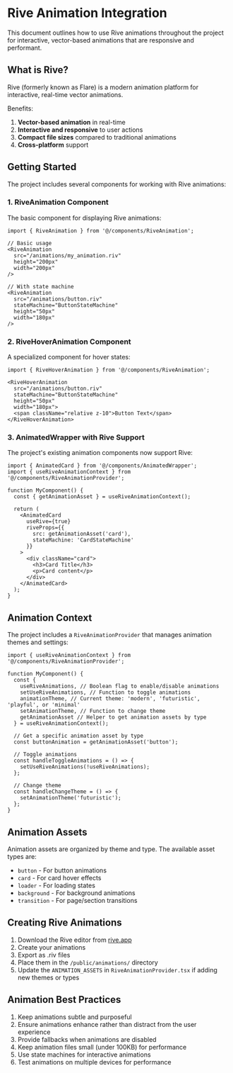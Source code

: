 # Rive Animation Integration

This document outlines how to use Rive animations throughout the project for interactive, vector-based animations that are responsive and performant.

## What is Rive?

Rive (formerly known as Flare) is a modern animation platform for interactive, real-time vector animations.

Benefits:

1. **Vector-based animation** in real-time
2. **Interactive and responsive** to user actions
3. **Compact file sizes** compared to traditional animations
4. **Cross-platform** support

## Getting Started

The project includes several components for working with Rive animations:

### 1. RiveAnimation Component

The basic component for displaying Rive animations:

```tsx
import { RiveAnimation } from '@/components/RiveAnimation';

// Basic usage
<RiveAnimation 
  src="/animations/my_animation.riv"
  height="200px"
  width="200px"
/>

// With state machine
<RiveAnimation
  src="/animations/button.riv"
  stateMachine="ButtonStateMachine"
  height="50px"
  width="180px"
/>
```

### 2. RiveHoverAnimation Component

A specialized component for hover states:

```tsx
import { RiveHoverAnimation } from '@/components/RiveAnimation';

<RiveHoverAnimation
  src="/animations/button.riv"
  stateMachine="ButtonStateMachine"
  height="50px"
  width="180px">
  <span className="relative z-10">Button Text</span>
</RiveHoverAnimation>
```

### 3. AnimatedWrapper with Rive Support

The project's existing animation components now support Rive:

```tsx
import { AnimatedCard } from '@/components/AnimatedWrapper';
import { useRiveAnimationContext } from '@/components/RiveAnimationProvider';

function MyComponent() {
  const { getAnimationAsset } = useRiveAnimationContext();
  
  return (
    <AnimatedCard
      useRive={true}
      riveProps={{
        src: getAnimationAsset('card'),
        stateMachine: 'CardStateMachine'
      }}
    >
      <div className="card">
        <h3>Card Title</h3>
        <p>Card content</p>
      </div>
    </AnimatedCard>
  );
}
```

## Animation Context

The project includes a `RiveAnimationProvider` that manages animation themes and settings:

```tsx
import { useRiveAnimationContext } from '@/components/RiveAnimationProvider';

function MyComponent() {
  const {
    useRiveAnimations, // Boolean flag to enable/disable animations
    setUseRiveAnimations, // Function to toggle animations
    animationTheme, // Current theme: 'modern', 'futuristic', 'playful', or 'minimal'
    setAnimationTheme, // Function to change theme
    getAnimationAsset // Helper to get animation assets by type
  } = useRiveAnimationContext();
  
  // Get a specific animation asset by type
  const buttonAnimation = getAnimationAsset('button');
  
  // Toggle animations
  const handleToggleAnimations = () => {
    setUseRiveAnimations(!useRiveAnimations);
  };
  
  // Change theme
  const handleChangeTheme = () => {
    setAnimationTheme('futuristic');
  };
}
```

## Animation Assets

Animation assets are organized by theme and type. The available asset types are:

- `button` - For button animations
- `card` - For card hover effects
- `loader` - For loading states
- `background` - For background animations
- `transition` - For page/section transitions

## Creating Rive Animations

1. Download the Rive editor from [rive.app](https://rive.app)
2. Create your animations
3. Export as .riv files
4. Place them in the `/public/animations/` directory
5. Update the `ANIMATION_ASSETS` in `RiveAnimationProvider.tsx` if adding new themes or types

## Animation Best Practices

1. Keep animations subtle and purposeful
2. Ensure animations enhance rather than distract from the user experience
3. Provide fallbacks when animations are disabled
4. Keep animation files small (under 100KB) for performance
5. Use state machines for interactive animations
6. Test animations on multiple devices for performance
